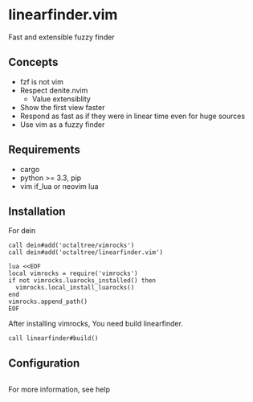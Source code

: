# linearfinder.vim
Fast and extensible fuzzy finder

## Concepts
* fzf is not vim
* Respect denite.nvim
  - Value extensiblity
* Show the first view faster
* Respond as fast as if they were in linear time even for huge sources
* Use vim as a fuzzy finder

## Requirements
* cargo
* python >= 3.3, pip
* vim if_lua or neovim lua

## Installation
For dein
```vim
call dein#add('octaltree/vimrocks')
call dein#add('octaltree/linearfinder.vim')

lua <<EOF
local vimrocks = require('vimrocks')
if not vimrocks.luarocks_installed() then
  vimrocks.local_install_luarocks()
end
vimrocks.append_path()
EOF
```

After installing vimrocks, You need build linearfinder.
```
call linearfinder#build()
```

## Configuration
```
```
For more information, see help
